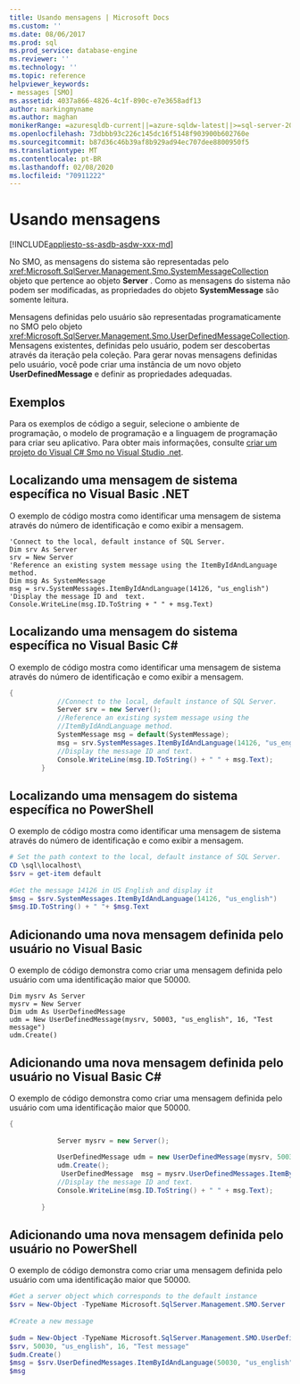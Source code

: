 ```yaml
---
title: Usando mensagens | Microsoft Docs
ms.custom: ''
ms.date: 08/06/2017
ms.prod: sql
ms.prod_service: database-engine
ms.reviewer: ''
ms.technology: ''
ms.topic: reference
helpviewer_keywords:
- messages [SMO]
ms.assetid: 4037a866-4826-4c1f-890c-e7e3658adf13
author: markingmyname
ms.author: maghan
monikerRange: =azuresqldb-current||=azure-sqldw-latest||>=sql-server-2016||=sqlallproducts-allversions||>=sql-server-linux-2017||=azuresqldb-mi-current
ms.openlocfilehash: 73dbbb93c226c145dc16f5148f903900b602760e
ms.sourcegitcommit: b87d36c46b39af8b929ad94ec707dee8800950f5
ms.translationtype: MT
ms.contentlocale: pt-BR
ms.lasthandoff: 02/08/2020
ms.locfileid: "70911222"
---
```

# <a name="using-messages"></a>Usando mensagens
[!INCLUDE[appliesto-ss-asdb-asdw-xxx-md](../../../includes/appliesto-ss-asdb-asdw-xxx-md.md)]

  No SMO, as mensagens do sistema são representadas pelo <xref:Microsoft.SqlServer.Management.Smo.SystemMessageCollection> objeto que pertence ao objeto **Server** . Como as mensagens do sistema não podem ser modificadas, as propriedades do objeto **SystemMessage** são somente leitura.  
  
 Mensagens definidas pelo usuário são representadas programaticamente no SMO pelo objeto <xref:Microsoft.SqlServer.Management.Smo.UserDefinedMessageCollection>. Mensagens existentes, definidas pelo usuário, podem ser descobertas através da iteração pela coleção. Para gerar novas mensagens definidas pelo usuário, você pode criar uma instância de um novo objeto **UserDefinedMessage** e definir as propriedades adequadas.  
  
## <a name="examples"></a>Exemplos  
 Para os exemplos de código a seguir, selecione o ambiente de programação, o modelo de programação e a linguagem de programação para criar seu aplicativo. Para obter mais informações, consulte [criar um projeto do Visual C&#35; Smo no Visual Studio .net](../../../relational-databases/server-management-objects-smo/how-to-create-a-visual-csharp-smo-project-in-visual-studio-net.md).  
  
## <a name="finding-a-particular-system-message-in-visual-basic"></a>Localizando uma mensagem de sistema específica no Visual Basic .NET  
 O exemplo de código mostra como identificar uma mensagem de sistema através do número de identificação e como exibir a mensagem.  
  
```VBNET
'Connect to the local, default instance of SQL Server.
Dim srv As Server
srv = New Server
'Reference an existing system message using the ItemByIdAndLanguage method.
Dim msg As SystemMessage
msg = srv.SystemMessages.ItemByIdAndLanguage(14126, "us_english")
'Display the message ID and  text.
Console.WriteLine(msg.ID.ToString + " " + msg.Text)
```
  
## <a name="finding-a-particular-system-message-in-visual-c"></a>Localizando uma mensagem do sistema específica no Visual Basic C#  
 O exemplo de código mostra como identificar uma mensagem de sistema através do número de identificação e como exibir a mensagem.  
  
```csharp  
{  
            //Connect to the local, default instance of SQL Server.   
            Server srv = new Server();  
            //Reference an existing system message using the   
            //ItemByIdAndLanguage method.   
            SystemMessage msg = default(SystemMessage);  
            msg = srv.SystemMessages.ItemByIdAndLanguage(14126, "us_english");  
            //Display the message ID and text.   
            Console.WriteLine(msg.ID.ToString() + " " + msg.Text);  
        }  
```  
  
## <a name="finding-a-particular-system-message-in-powershell"></a>Localizando uma mensagem do sistema específica no PowerShell  
 O exemplo de código mostra como identificar uma mensagem de sistema através do número de identificação e como exibir a mensagem.  
  
```powershell  
# Set the path context to the local, default instance of SQL Server.  
CD \sql\localhost\  
$srv = get-item default  
  
#Get the message 14126 in US English and display it  
$msg = $srv.SystemMessages.ItemByIdAndLanguage(14126, "us_english")  
$msg.ID.ToString() + " "+ $msg.Text  
```  
  
## <a name="adding-a-new-user-defined-message-in-visual-basic"></a>Adicionando uma nova mensagem definida pelo usuário no Visual Basic  
 O exemplo de código demonstra como criar uma mensagem definida pelo usuário com uma identificação maior que 50000.  
  
```VBNET  
Dim mysrv As Server  
mysrv = New Server  
Dim udm As UserDefinedMessage  
udm = New UserDefinedMessage(mysrv, 50003, "us_english", 16, "Test message")  
udm.Create()  
```  
  
## <a name="adding-a-new-user-defined-message-in-visual-c"></a>Adicionando uma nova mensagem definida pelo usuário no Visual Basic C#  
 O exemplo de código demonstra como criar uma mensagem definida pelo usuário com uma identificação maior que 50000.  
  
```csharp  
{  
  
            Server mysrv = new Server();  
  
            UserDefinedMessage udm = new UserDefinedMessage(mysrv, 50030, "us_english",16, "Test message");  
            udm.Create();  
             UserDefinedMessage  msg = mysrv.UserDefinedMessages.ItemByIdAndLanguage(50030, "us_english");  
            //Display the message ID and text.   
            Console.WriteLine(msg.ID.ToString() + " " + msg.Text);  
  
        }  
```  
  
## <a name="adding-a-new-user-defined-message-in-powershell"></a>Adicionando uma nova mensagem definida pelo usuário no PowerShell  
 O exemplo de código demonstra como criar uma mensagem definida pelo usuário com uma identificação maior que 50000.  
  
```powershell  
#Get a server object which corresponds to the default instance  
$srv = New-Object -TypeName Microsoft.SqlServer.Management.SMO.Server  
  
#Create a new message  
  
$udm = New-Object -TypeName Microsoft.SqlServer.Management.SMO.UserDefinedMessage -argumentlist `  
$srv, 50030, "us_english", 16, "Test message"  
$udm.Create()  
$msg = $srv.UserDefinedMessages.ItemByIdAndLanguage(50030, "us_english");  
$msg  
```  
  
  
